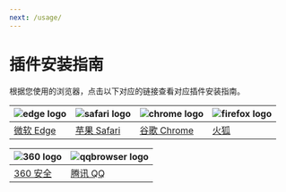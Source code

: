 ```yaml
---
next: /usage/
---
```


# 插件安装指南

根据您使用的浏览器，点击以下对应的链接查看对应插件安装指南。

| ![edge logo](/assets/edge_64x64.png) | ![safari logo](/assets/safari_64x64.png) | ![chrome logo](/assets/chrome_64x64.png) | ![firefox logo](/assets/firefox_64x64.png) |
| ------------------------------------ | ---------------------------------------- | ---------------------------------------- | ------------------------------------------ |
| [微软 Edge](/install/installOnEdge/) | [苹果 Safari](/install/installOnSafari/) | [谷歌 Chrome](/install/installOnChrome/) | [火狐](/install/installOnFirefox/)         |

| ![360 logo](/assets/360-secure_64x64.png) | ![qqbrowser logo](/assets/qqbrowser_64x64.png) |
| ----------------------------------------- | ---------------------------------------------- |
| [360 安全](/install/installOn360/)        | [腾讯 QQ](/install/installOnQQBrowser/)        |
